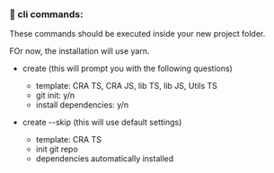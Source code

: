 ### 🚧 cli commands:

These commands should be executed inside your new project folder.

FOr now, the installation will use yarn.

- create (this will prompt you with the following questions)

  - template: CRA TS, CRA JS, lib TS, lib JS, Utils TS
  - git init: y/n
  - install dependencies: y/n

- create --skip (this will use default settings)
  - template: CRA TS
  - init git repo
  - dependencies automatically installed
